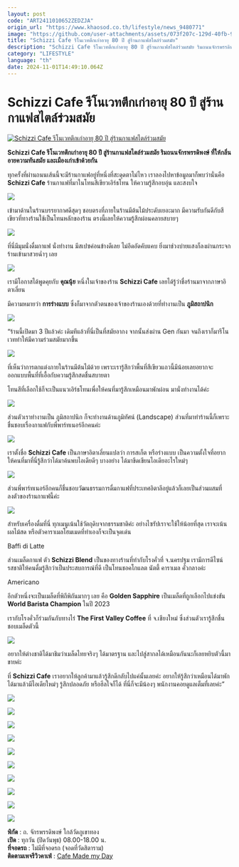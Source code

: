 ```yaml
---
layout: post
code: "ART2411010652ZEDZJA"
origin_url: "https://www.khaosod.co.th/lifestyle/news_9480771"
image: "https://github.com/user-attachments/assets/073f207c-129d-40fb-9334-3d2875dae2c7"
title: "Schizzi Cafe รีโนเวทตึกเก่าอายุ 80 ปี สู่ร้านกาแฟสไตล์ร่วมสมัย"
description: "Schizzi Cafe รีโนเวทตึกเก่าอายุ 80 ปี สู่ร้านกาแฟสไตล์ร่วมสมัย ริมถนนจักรพรรดิพงษ์ ที่ให้กลิ่นอายความทันสมัย และเมืองเก่าเข้าด้วยกัน"
category: "LIFESTYLE"
language: "th"
date: 2024-11-01T14:49:10.064Z
---
```


# Schizzi Cafe รีโนเวทตึกเก่าอายุ 80 ปี สู่ร้านกาแฟสไตล์ร่วมสมัย

[![Schizzi Cafe รีโนเวทตึกเก่าอายุ 80 ปี สู่ร้านกาแฟสไตล์ร่วมสมัย](https://www.khaosod.co.th/wpapp/uploads/2024/10/Schizzi001.jpg "Schizzi Cafe รีโนเวทตึกเก่าอายุ 80 ปี สู่ร้านกาแฟสไตล์ร่วมสมัย")](https://www.khaosod.co.th/wpapp/uploads/2024/10/Schizzi001.jpg)

**Schizzi Cafe รีโนเวทตึกเก่าอายุ 80 ปี สู่ร้านกาแฟสไตล์ร่วมสมัย ริมถนนจักรพรรดิพงษ์ ที่ให้กลิ่นอายความทันสมัย และเมืองเก่าเข้าด้วยกัน**

ทุกครั้งที่ผ่านถนนเส้นนี้จะมีร้านกาแฟอยู่ที่หนึ่งที่สะดุดตาไม่ไหว เราลองไปหาข้อมูลมาก็พบว่านั่นคือ **Schizzi Cafe** ร้านกาแฟที่มาในโทนสีเขียวเอิร์ธโทน ให้ความรู้สึกอบอุ่น และสงบใจ

![](https://www.khaosod.co.th/wpapp/uploads/2024/10/IMG_4995-696x527.jpg)

เข้ามาด้านในร้านบรรยากาศดีสุดๆ ชอบตรงที่ภายในร้านมีต้นไม้ประดับเยอะมาก มีความรับกันดีกับสีเขียวที่ทางร้านใช้เป็นโทนหลักของร้าน ตรงนี้เลยให้ความรู้สึกผ่อนคลายสบายๆ

![](https://www.khaosod.co.th/wpapp/uploads/2024/10/S__114409477-696x696.jpg)

ที่นี่มีมุมนั่งดื่มกาแฟ นั่งทำงาน มีสเปซค่อนข้างดีเลย ไม่อึดอัดคับแคบ ยิ่งมาช่วงบ่ายแสงก็ลงผ่านกระจกร้านเข้ามาสวยฉ่ำๆ เลย

![](https://www.khaosod.co.th/wpapp/uploads/2024/10/IMG_5019-527x696.jpg)

เรามีโอกาสได้พูดคุยกับ **คุณนุ้ย** หนึ่งในเจ้าของร้าน **Schizzi Cafe** เลยได้รู้ว่าชื่อร้านมาจากภาษาอิตาเลี่ยน

มีความหมายว่า **การร่างแบบ** ซึ่งก็มาจากตัวตนของเจ้าของร้านเองด้วยที่ทำงานเป็น **ภูมิสถาปนิก**

![](https://www.khaosod.co.th/wpapp/uploads/2024/10/S__114409475-696x696.jpg)

“ร้านนี้เปิดมา 3 ปีแล้วค่ะ เดิมทีแล้วที่นี่เป็นที่สมัยอากง จากนั้นส่งผ่าน Gen กันมา จนถึงเราก็มารีโนเวททำให้มีความร่วมสมัยมากขึ้น

![](https://www.khaosod.co.th/wpapp/uploads/2024/10/IMG_4999-527x696.jpg)

ที่เห็นว่าการตกแต่งภายในร้านมีต้นไม้ด้วย เพราะเรารู้สึกว่าพื้นที่สีเขียวแถวนี้มีน้อยเลยอยากจะออกแบบพื้นที่ที่เอื้อกับความรู้สึกสดชื่นสบายตา

โทนสีที่เลือกใช้ก็จะเป็นแนวเอิร์ธโทนเพื่อให้คนที่มารู้สึกเหมือนมาพักผ่อน มานั่งทำงานได้ค่ะ

![](https://www.khaosod.co.th/wpapp/uploads/2024/10/IMG_5005-527x696.jpg)



ส่วนตัวเราทำงานเป็น ภูมิสถาปนิก ก็จะทำงานด้านภูมิทัศน์ (Landscape) ส่วนที่มาทำร้านนี้ก็เพราะชื่นชอบเรื่องกาแฟกับพี่พาร์ทเนอร์อีกคนค่ะ

![](https://www.khaosod.co.th/wpapp/uploads/2024/10/IMG_5033-696x527.jpg)

เราตั้งชื่อ **Schizzi Cafe** เป็นภาษาอิตาเลี่ยนแปลว่า การสเก็ต หรือร่างแบบ เป็นความตั้งใจที่อยากให้คนที่มาที่นี่รู้สึกว่าได้มาค้นพบไอเดียดีๆ บางอย่าง ได้มาขีดเขียนไอเดียอะไรใหม่ๆ

![](https://www.khaosod.co.th/wpapp/uploads/2024/10/IMG_5012-527x696.jpg)

ส่วนพี่พาร์ทเนอร์อีกคนก็ชื่นชอบวัฒนธรรมการดื่มกาแฟที่ประเทศอิตาลีอยู่แล้วก็เลยเป็นส่วนผสมที่ลงตัวของร้านกาแฟนี้ค่ะ

![](https://www.khaosod.co.th/wpapp/uploads/2024/10/S__114409480-696x696.jpg)

สำหรับเครื่องดื่มที่นี่ ทุกเมนูเน้นใช้วัตถุดิบจากธรรมชาติค่ะ อย่างไซรัปเราจะใช้ให้น้อยที่สุด เราจะเน้นผลไม้สด หรือตัวคาราเมลโฮมเมดที่ทำเองก็จะเป็นจุดเด่น

Baffi di Latte

ส่วนเมล็ดกาแฟ ตัว **Schizzi Blend** เป็นของทางร้านที่ทำกับโรงคั่วที่ จ.นครปฐม เรามีการดีไซน์รสชาติให้คนดื่มรู้สึกว่าเป็นประสบการณ์ที่ดี เป็นโทนชอคโกแลต นัตตี้ คาราเมล คั่วกลางค่ะ

Americano

อีกตัวหนึ่งจะเป็นเมล็ดที่พิถีพิถันมากๆ เลย คือ **Golden Sapphire** เป็นเมล็ดที่ถูกเลือกไปแข่งขัน **World Barista Champion** ในปี 2023

เรากับโรงคั่วก็ร่วมกันกับทางไร่ **The First Valley Coffee** ที่ จ.เชียงใหม่ ซึ่งส่วนตัวเรารู้สึกชื่นชอบเมล็ดตัวนี้

![](https://www.khaosod.co.th/wpapp/uploads/2024/10/IMG_5016-527x696.jpg)



อยากให้ต่างชาติได้มาชิมว่าเมล็ดไทยจริงๆ ได้มาตรฐาน และไปสู่สากลได้เหมือนกันนะก็เลยหยิบตัวนี้มาขายค่ะ

ที่ **Schizzi Cafe** เราอยากให้ลูกค้ามาแล้วรู้สึกดีกลับไปแค่นั้นเลยค่ะ อยากให้รู้สึกว่าเหมือนได้มาพัก ได้มาแล้วมีไอเดียใหม่ๆ รู้สึกปลอดภัย หรือฮีลใจก็ได้ ที่นี่ก็จะมีน้องๆ พนักงานคอยดูแลเต็มที่เลยค่ะ”

![](https://www.khaosod.co.th/wpapp/uploads/2024/10/IMG_5034-527x696.jpg)

![](https://www.khaosod.co.th/wpapp/uploads/2024/10/IMG_4996-527x696.jpg)

![](https://www.khaosod.co.th/wpapp/uploads/2024/10/IMG_5002-527x696.jpg)

![](https://www.khaosod.co.th/wpapp/uploads/2024/10/IMG_5021-696x527.jpg)

![](https://www.khaosod.co.th/wpapp/uploads/2024/10/IMG_4992-527x696.jpg)

![](https://www.khaosod.co.th/wpapp/uploads/2024/10/IMG_5003-1-527x696.jpg)

![](https://www.khaosod.co.th/wpapp/uploads/2024/10/S__114409479-696x696.jpg)

![](https://www.khaosod.co.th/wpapp/uploads/2024/10/IMG_5027-527x696.jpg)

![](https://www.khaosod.co.th/wpapp/uploads/2024/10/IMG_5025-696x527.jpg)

![](https://www.khaosod.co.th/wpapp/uploads/2024/10/IMG_5032-696x527.jpg)

**พิกัด** : ถ. จักรพรรดิพงษ์ ใกล้วัดภูเขาทอง  
**เปิด** : ทุกวัน (ปิดวันพุธ) 08.00-18.00 น.  
**ที่จอดรถ** : ไม่มีที่จอดรถ (จอดที่วัดสิตาราม)  
**ติดตามเพจรีวิวคาเฟ่** : [Cafe Made my Day](https://www.facebook.com/cafemademyday)